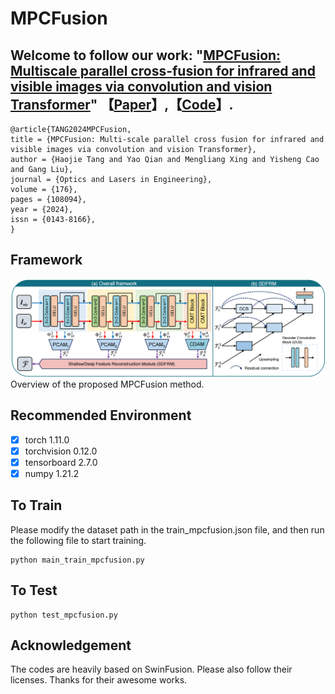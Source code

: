 # MPCFusion

## Welcome to follow our work: "[MPCFusion: Multiscale parallel cross-fusion for infrared and visible images via convolution and vision Transformer](https://www.sciencedirect.com/science/article/abs/pii/S0143816624000745)" 【[Paper](https://www.sciencedirect.com/science/article/abs/pii/S0143816624000745)】,【[Code](https://github.com/Haojie-Tang/MPCFusion)】.
```
@article{TANG2024MPCFusion,
title = {MPCFusion: Multi-scale parallel cross fusion for infrared and visible images via convolution and vision Transformer},
author = {Haojie Tang and Yao Qian and Mengliang Xing and Yisheng Cao and Gang Liu},
journal = {Optics and Lasers in Engineering},
volume = {176},
pages = {108094},
year = {2024},
issn = {0143-8166},
}
```
## Framework
![image](https://github.com/Haojie-Tang/MPCFusion/blob/main/Figure/Framework.png)
Overview of the proposed MPCFusion method.

## Recommended Environment

 - [x] torch 1.11.0
 - [x] torchvision 0.12.0
 - [x] tensorboard  2.7.0
 - [x] numpy 1.21.2

## To Train
Please modify the dataset path in the train_mpcfusion.json file, and then run the following file to start training.

    python main_train_mpcfusion.py
## To Test

    python test_mpcfusion.py



## Acknowledgement
The codes are heavily based on SwinFusion. Please also follow their licenses. Thanks for their awesome works.

